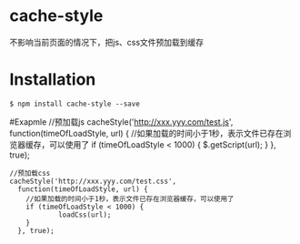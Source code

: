 # cache-style
不影响当前页面的情况下，把js、css文件预加载到缓存

# Installation

	$ npm install cache-style --save

#Exapmle
	//预加载js
	cacheStyle('http://xxx.yyy.com/test.js', 
	  function(timeOfLoadStyle, url) {
		//如果加载的时间小于1秒，表示文件已存在浏览器缓存，可以使用了
	    if (timeOfLoadStyle < 1000) {
	    		$.getScript(url);
	    }
	  }, true);

	//预加载css
	cacheStyle('http://xxx.yyy.com/test.css', 
	  function(timeOfLoadStyle, url) {
		//如果加载的时间小于1秒，表示文件已存在浏览器缓存，可以使用了
	    if (timeOfLoadStyle < 1000) {
	    		loadCss(url);
	    }
	  }, true);

